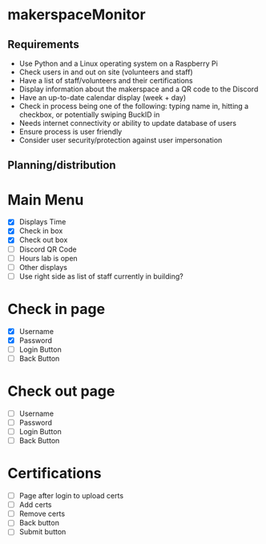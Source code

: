# makerspaceMonitor
## Requirements
- Use Python and a Linux operating system on a Raspberry Pi
- Check users in and out on site (volunteers and staff)
- Have a list of staff/volunteers and their certifications
- Display information about the makerspace and a QR code to the Discord
- Have an up-to-date calendar display (week + day)
- Check in process being one of the following: typing name in, hitting a checkbox, or potentially swiping BuckID in
- Needs internet connectivity or ability to update database of users
- Ensure process is user friendly
- Consider user security/protection against user impersonation

## Planning/distribution

# Main Menu
- [x] Displays Time
- [x] Check in box
- [x] Check out box
- [ ] Discord QR Code
- [ ] Hours lab is open
- [ ] Other displays
- [ ] Use right side as list of staff currently in building? 

# Check in page
- [x] Username
- [x] Password
- [ ] Login Button
- [ ] Back Button

# Check out page
- [ ] Username
- [ ] Password
- [ ] Login Button
- [ ] Back Button

# Certifications
- [ ] Page after login to upload certs
- [ ] Add certs
- [ ] Remove certs
- [ ] Back button
- [ ] Submit button